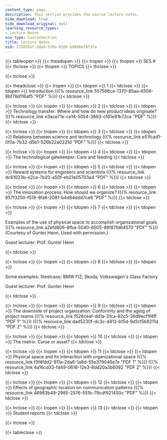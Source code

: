 ```yaml
---
content_type: page
description: This section provides the course lecture notes.
hide_download: true
hide_download_original: null
learning_resource_types:
- Lecture Notes
ocw_type: CourseSection
title: Lecture Notes
uid: 375820af-ddad-578a-82d6-b9686bf8f3fa
---
```


{{< tableopen >}}
{{< theadopen >}}
{{< tropen >}}
{{< thopen >}}
SES #
{{< thclose >}}
{{< thopen >}}
TOPICS
{{< thclose >}}

{{< trclose >}}

{{< theadclose >}}
{{< tropen >}}
{{< tdopen >}}
1
{{< tdclose >}}
{{< tdopen >}}
Introduction ({{% resource_link 557566ce-1370-85aa-6506-8bf78d116af5 "PDF" %}})
{{< tdclose >}}

{{< trclose >}}
{{< tropen >}}
{{< tdopen >}}
2
{{< tdclose >}}
{{< tdopen >}}
Technology transfer: Where and how do new product ideas originate? ({{% resource_link e3ace71e-ce14-5054-3893-cf61e91b72ce "PDF" %}})
{{< tdclose >}}

{{< trclose >}}
{{< tropen >}}
{{< tdopen >}}
3
{{< tdclose >}}
{{< tdopen >}}
Relations between science and technology ({{% resource_link e51fcad1-0f0a-7b32-d5b1-526b22a0221d "PDF" %}})
{{< tdclose >}}

{{< trclose >}}
{{< tropen >}}
{{< tdopen >}}
4
{{< tdclose >}}
{{< tdopen >}}
The technological gatekeeper: Care and feeding
{{< tdclose >}}

{{< trclose >}}
{{< tropen >}}
{{< tdopen >}}
5
{{< tdclose >}}
{{< tdopen >}}
Reward systems for engineers and scientists ({{% resource_link dc61023b-e2ca-7b20-a50f-eb21e05703a4 "PDF" %}})
{{< tdclose >}}

{{< trclose >}}
{{< tropen >}}
{{< tdopen >}}
6
{{< tdclose >}}
{{< tdopen >}}
The innovation process: How should we organize? ({{% resource_link 857f3250-f519-8fa6-2081-b4d84ddd7ce8 "PDF" %}})
{{< tdclose >}}

{{< trclose >}}
{{< tropen >}}
{{< tdopen >}}
7
{{< tdclose >}}
{{< tdopen >}}


Examples of the use of physical space to accomplish organizational goals ({{% resource_link a2efd806-6fba-5040-6505-88f87fd64570 "PDF" %}}) (Courtesy of Gunter Henn. Used with permission.)

Guest lecturer: Prof. Gunter Henn


{{< tdclose >}}

{{< trclose >}}
{{< tropen >}}
{{< tdopen >}}
8
{{< tdclose >}}
{{< tdopen >}}


Some examples: Steelcase; BMW FIZ; Skoda; Volkswagen's Glass Factory

Guest lecturer: Prof. Gunter Henn


{{< tdclose >}}

{{< trclose >}}
{{< tropen >}}
{{< tdopen >}}
9
{{< tdclose >}}
{{< tdopen >}}
The downside of project organization: Conformity and the aging of project teams ({{% resource_link f528ceaf-dd1a-31ca-92c5-36d9ecf1f4ff "PDF 1" %}}) ({{% resource_link dad5230f-dc3c-d413-b15d-9d1cf5b8211d "PDF 2" %}})
{{< tdclose >}}

{{< trclose >}}
{{< tropen >}}
{{< tdopen >}}
10
{{< tdclose >}}
{{< tdopen >}}
The matrix: Curse or asset?
{{< tdclose >}}

{{< trclose >}}
{{< tropen >}}
{{< tdopen >}}
11
{{< tdclose >}}
{{< tdopen >}}
Physical space and its interaction with organizational space ({{% resource_link f5f4fdd2-911a-2da6-1a8d-55e379046e7e "PDF 1" %}}) ({{% resource_link 4a16cd33-fd49-0618-12e3-8dd20a3b6092 "PDF 2" %}})
{{< tdclose >}}

{{< trclose >}}
{{< tropen >}}
{{< tdopen >}}
12
{{< tdclose >}}
{{< tdopen >}}
Effects of geographic location on communication patterns ({{% resource_link 46963b49-2985-2576-551b-79cdf921450c "PDF" %}})
{{< tdclose >}}

{{< trclose >}}
{{< tropen >}}
{{< tdopen >}}
13
{{< tdclose >}}
{{< tdopen >}}
Student reports
{{< tdclose >}}

{{< trclose >}}

{{< tableclose >}}